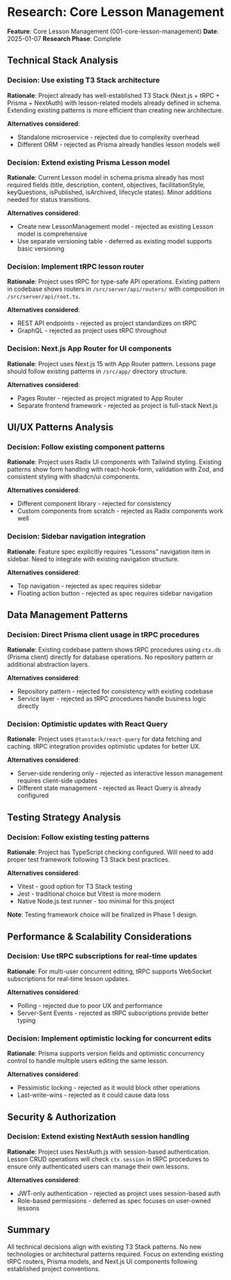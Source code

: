 # Research: Core Lesson Management

**Feature**: Core Lesson Management (001-core-lesson-management)
**Date**: 2025-01-07
**Research Phase**: Complete

## Technical Stack Analysis

### Decision: Use existing T3 Stack architecture
**Rationale**: Project already has well-established T3 Stack (Next.js + tRPC + Prisma + NextAuth) with lesson-related models already defined in schema. Extending existing patterns is more efficient than creating new architecture.

**Alternatives considered**: 
- Standalone microservice - rejected due to complexity overhead
- Different ORM - rejected as Prisma already handles lesson models well

### Decision: Extend existing Prisma Lesson model
**Rationale**: Current Lesson model in schema.prisma already has most required fields (title, description, content, objectives, facilitationStyle, keyQuestions, isPublished, isArchived, lifecycle states). Minor additions needed for status transitions.

**Alternatives considered**:
- Create new LessonManagement model - rejected as existing Lesson model is comprehensive
- Use separate versioning table - deferred as existing model supports basic versioning

### Decision: Implement tRPC lesson router
**Rationale**: Project uses tRPC for type-safe API operations. Existing pattern in codebase shows routers in `/src/server/api/routers/` with composition in `/src/server/api/root.ts`. 

**Alternatives considered**:
- REST API endpoints - rejected as project standardizes on tRPC
- GraphQL - rejected as project uses tRPC throughout

### Decision: Next.js App Router for UI components  
**Rationale**: Project uses Next.js 15 with App Router pattern. Lessons page should follow existing patterns in `/src/app/` directory structure.

**Alternatives considered**:
- Pages Router - rejected as project migrated to App Router
- Separate frontend framework - rejected as project is full-stack Next.js

## UI/UX Patterns Analysis

### Decision: Follow existing component patterns
**Rationale**: Project uses Radix UI components with Tailwind styling. Existing patterns show form handling with react-hook-form, validation with Zod, and consistent styling with shadcn/ui components.

**Alternatives considered**:
- Different component library - rejected for consistency
- Custom components from scratch - rejected as Radix components work well

### Decision: Sidebar navigation integration
**Rationale**: Feature spec explicitly requires "Lessons" navigation item in sidebar. Need to integrate with existing navigation structure.

**Alternatives considered**:
- Top navigation - rejected as spec requires sidebar
- Floating action button - rejected as spec requires sidebar navigation

## Data Management Patterns

### Decision: Direct Prisma client usage in tRPC procedures
**Rationale**: Existing codebase pattern shows tRPC procedures using `ctx.db` (Prisma client) directly for database operations. No repository pattern or additional abstraction layers.

**Alternatives considered**:
- Repository pattern - rejected for consistency with existing codebase
- Service layer - rejected as tRPC procedures handle business logic directly

### Decision: Optimistic updates with React Query
**Rationale**: Project uses `@tanstack/react-query` for data fetching and caching. tRPC integration provides optimistic updates for better UX.

**Alternatives considered**:
- Server-side rendering only - rejected as interactive lesson management requires client-side updates
- Different state management - rejected as React Query is already configured

## Testing Strategy Analysis

### Decision: Follow existing testing patterns
**Rationale**: Project has TypeScript checking configured. Will need to add proper test framework following T3 Stack best practices.

**Alternatives considered**:
- Vitest - good option for T3 Stack testing
- Jest - traditional choice but Vitest is more modern
- Native Node.js test runner - too minimal for this project

**Note**: Testing framework choice will be finalized in Phase 1 design.

## Performance & Scalability Considerations

### Decision: Use tRPC subscriptions for real-time updates
**Rationale**: For multi-user concurrent editing, tRPC supports WebSocket subscriptions for real-time lesson updates.

**Alternatives considered**:
- Polling - rejected due to poor UX and performance
- Server-Sent Events - rejected as tRPC subscriptions provide better typing

### Decision: Implement optimistic locking for concurrent edits
**Rationale**: Prisma supports version fields and optimistic concurrency control to handle multiple users editing the same lesson.

**Alternatives considered**:
- Pessimistic locking - rejected as it would block other operations
- Last-write-wins - rejected as it could cause data loss

## Security & Authorization

### Decision: Extend existing NextAuth session handling
**Rationale**: Project uses NextAuth.js with session-based authentication. Lesson CRUD operations will check `ctx.session` in tRPC procedures to ensure only authenticated users can manage their own lessons.

**Alternatives considered**:
- JWT-only authentication - rejected as project uses session-based auth
- Role-based permissions - deferred as spec focuses on user-owned lessons

## Summary

All technical decisions align with existing T3 Stack patterns. No new technologies or architectural patterns required. Focus on extending existing tRPC routers, Prisma models, and Next.js UI components following established project conventions.